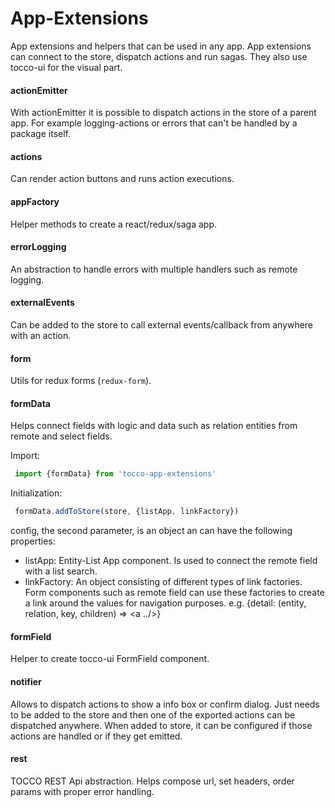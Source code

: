 # App-Extensions
App extensions and helpers that can be used in any app. App extensions can connect to the store, dispatch actions and 
run sagas. They also use tocco-ui for the visual part. 

#### actionEmitter
With actionEmitter it is possible to dispatch actions in the store of a parent app.
For example logging-actions or errors that can't be handled by a package itself.

#### actions
Can render action buttons and runs action executions.

#### appFactory
Helper methods to create a react/redux/saga app.

#### errorLogging
An abstraction to handle errors with multiple handlers such as remote logging.

#### externalEvents
Can be added to the store to call external events/callback from anywhere with an action.

#### form
Utils for redux forms (`redux-form`).

#### formData
Helps connect fields with logic and data such as relation entities from remote and select fields.

Import:

```javascript
 import {formData} from 'tocco-app-extensions'
```

Initialization: 

```javascript
 formData.addToStore(store, {listApp, linkFactory})
```

config, the second parameter, is an object an can have the following properties:
* listApp: Entity-List App component. Is used to connect the remote field with a list search.
* linkFactory: An object consisting of different types of link factories. Form components such as remote field can use 
  these factories to create a link around the values for navigation purposes.
   e.g. {detail: (entity, relation, key, children) => <a ../>}
  

#### formField
Helper to create tocco-ui FormField component.

#### notifier
Allows to dispatch actions to show a info box or confirm dialog. Just needs to be added to the store and then one of
the exported actions can be dispatched anywhere. When added to store, it can be configured if those actions are
handled or if they get emitted.

#### rest
TOCCO REST Api abstraction. Helps compose url, set headers, order params with proper error handling.

